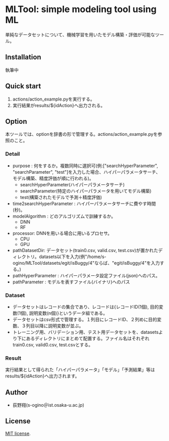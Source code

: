 # MLTool: simple modeling tool using ML
単純なデータセットについて、機械学習を用いたモデル構築・評価が可能なツール。
## Installation
執筆中
## Quick start
1. actions/action_example.pyを実行する。
2. 実行結果がresults/${idAction}へ出力される。
## Option
本ツールでは、optionを辞書の形で管理する。actions/action_example.pyを参照のこと。
### Detail
- purpose : 何をするか。複数同時に選択可(例:["searchHyperParameter", "searchParameter", "test"]を入力した場合、ハイパーパラメータサーチ、モデル構築、精度評価が順に行われる)。
    - searchHyperParameter(ハイパーパラメータサーチ)
    - searchParameter(特定のハイパーパラメータを用いてモデル構築)
    - test(構築されたモデルで予測＋精度評価)
- time2searchHyperParameter : ハイパーパラメータサーチに費やす時間(秒)。
- modelAlgorithm            : どのアルゴリズムで訓練するか。
    - DNN
    - RF
- processor: DNNを用いる場合に用いるプロセサ。
    - CPU
    - GPU
- pathDatasetDir: データセット(train0.csv, valid.csv, test.csv)が置かれたディレクトリ。datasets以下を入力(例"/home/s-ogino/MLTool/datasets/egit/isBuggy/4"ならば、"egit/isBuggy/4"を入力する。)
- pathHyperParameter : ハイパーパラメータ設定ファイル(json)へのパス。
- pathParameter : モデルを表すファイル(バイナリ)へのパス
### Dataset
- データセットはレコードの集合であり、レコードは{レコードID(1個), 目的変数(1個), 説明変数(n個)}というデータ組である。
- データセットはcsv形式で管理する。１列目にレコードID、２列めに目的変数、３列目以降に説明変数が並ぶ。
- トレーニング用、バリデーション用、テスト用データセットを、datasetsより下にあるディレクトリにまとめて配置する。ファイル名はそれぞれtrain0.csv, valid0.csv, test.csvとする。
### Result
実行結果として得られた「ハイパーパラメータ」「モデル」「予測結果」等はresults/${idAction}へ出力されます。
## Author
- 荻野翔(s-ogino＠ist.osaka-u.ac.jp)
## License
[MIT license](https://en.wikipedia.org/wiki/MIT_License).